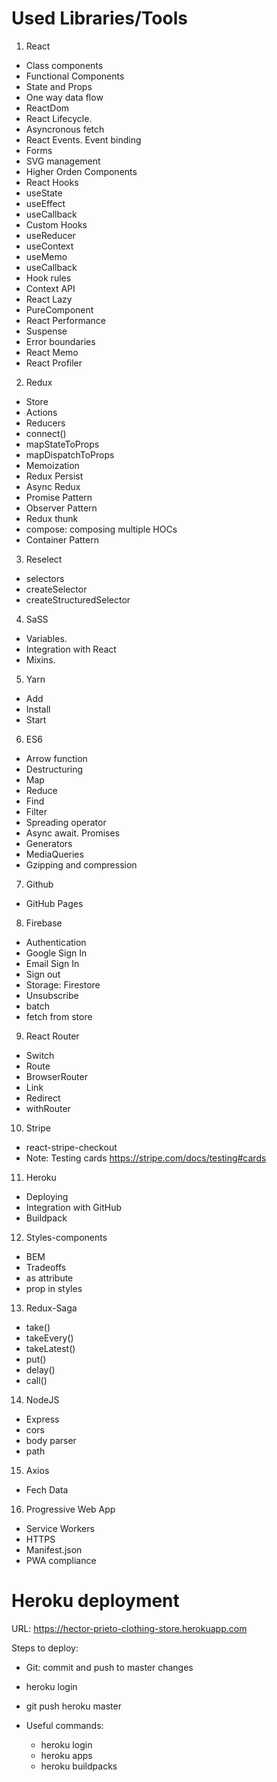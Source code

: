 # Used Libraries/Tools

1. React
- Class components
- Functional Components
- State and Props
- One way data flow
- ReactDom
- React Lifecycle.
- Asyncronous fetch
- React Events. Event binding
- Forms
- SVG management
- Higher Orden Components
- React Hooks
- useState
- useEffect
- useCallback
- Custom Hooks
- useReducer
- useContext
- useMemo
- useCallback
- Hook rules
- Context API
- React Lazy
- PureComponent
- React Performance
- Suspense
- Error boundaries
- React Memo
- React Profiler

2. Redux
- Store
- Actions
- Reducers
- connect()
- mapStateToProps
- mapDispatchToProps
- Memoization
- Redux Persist
- Async Redux
- Promise Pattern
- Observer Pattern
- Redux thunk
- compose: composing multiple HOCs
- Container Pattern

3. Reselect
- selectors
- createSelector
- createStructuredSelector

4. SaSS
- Variables.
- Integration with React
- Mixins.

5. Yarn
- Add
- Install
- Start

6. ES6
- Arrow function
- Destructuring
- Map
- Reduce
- Find
- Filter
- Spreading operator
- Async await. Promises
- Generators
- MediaQueries
- Gzipping and compression

7. Github
- GitHub Pages

8. Firebase
- Authentication
- Google Sign In
- Email Sign In
- Sign out
- Storage: Firestore
- Unsubscribe
- batch
- fetch from store

9. React Router
- Switch
- Route
- BrowserRouter
- Link
- Redirect
- withRouter

10. Stripe
- react-stripe-checkout
- Note: Testing cards https://stripe.com/docs/testing#cards

11. Heroku
- Deploying
- Integration with GitHub
- Buildpack

12. Styles-components
- BEM
- Tradeoffs
- as attribute
- prop in styles

13. Redux-Saga
- take()
- takeEvery()
- takeLatest()
- put()
- delay()
- call()

14. NodeJS
- Express
- cors
- body parser
- path

15. Axios
- Fech Data

16. Progressive Web App
- Service Workers
- HTTPS
- Manifest.json
- PWA compliance



# Heroku deployment

URL: https://hector-prieto-clothing-store.herokuapp.com

Steps to deploy:
- Git: commit and push to master changes
- heroku login
- git push heroku master

- Useful commands:
    - heroku login
    - heroku apps
    - heroku buildpacks

